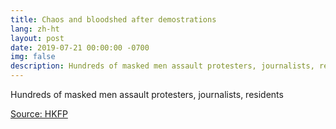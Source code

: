 ```yaml
---
title: Chaos and bloodshed after demostrations
lang: zh-ht
layout: post
date: 2019-07-21 00:00:00 -0700
img: false
description: Hundreds of masked men assault protesters, journalists, residents
---
```


Hundreds of masked men assault protesters, journalists, residents

[Source: HKFP](https://www.hongkongfp.com/2019/07/22/just-chaos-bloodshed-hong-kong-district-hundreds-masked-men-assault-protesters-journalists-residents/)